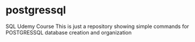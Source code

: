 # postgressql
SQL Udemy Course
This is just a repository showing simple commands for POSTGRESSQL database creation and organization
